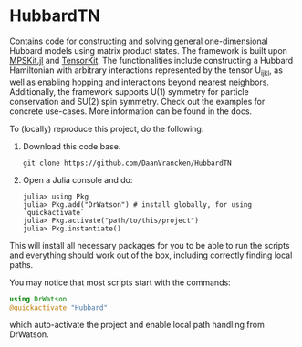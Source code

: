 # HubbardTN

Contains code for constructing and solving general one-dimensional Hubbard models using matrix product states. The framework is built upon [MPSKit.jl](https://github.com/QuantumKitHub/MPSKit.jl) and [TensorKit](https://github.com/jutho/TensorKit.jl). The functionalities include constructing a Hubbard Hamiltonian with arbitrary interactions represented by the tensor U<sub>ijkl</sub>, as well as enabling hopping and interactions beyond nearest neighbors. Additionally, the framework supports U(1) symmetry for particle conservation and SU(2) spin symmetry. Check out the examples for concrete use-cases. More information can be found in the docs.

To (locally) reproduce this project, do the following:

1. Download this code base.
   ```
   git clone https://github.com/DaanVrancken/HubbardTN
   ```
2. Open a Julia console and do:
   ```
   julia> using Pkg
   julia> Pkg.add("DrWatson") # install globally, for using `quickactivate`
   julia> Pkg.activate("path/to/this/project")
   julia> Pkg.instantiate()
   ```

This will install all necessary packages for you to be able to run the scripts and
everything should work out of the box, including correctly finding local paths.

You may notice that most scripts start with the commands:
```julia
using DrWatson
@quickactivate "Hubbard"
```
which auto-activate the project and enable local path handling from DrWatson.
